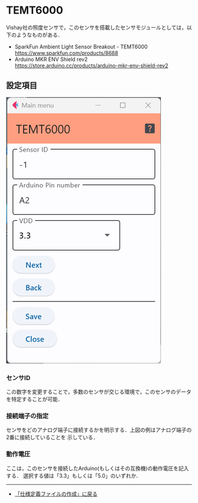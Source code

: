 # TEMT6000

Vishay社の照度センサで，このセンサを搭載したセンサモジュールとしては，以下のようなものがある．

- SparkFun Ambient Light Sensor Breakout - TEMT6000 https://www.sparkfun.com/products/8688
- Arduino MKR ENV Shield rev2 https://store.arduino.cc/products/arduino-mkr-env-shield-rev2


## 設定項目

![設定画面](../../images/editConfig_temt6000.png)

### センサID
この数字を変更することで，多数のセンサが交じる環境で，このセンサのデータを特定することが可能．


### 接続端子の指定

センサをどのアナログ端子に接続するかを明示する．上図の例はアナログ端子の2番に接続していることを
示している．

### 動作電圧

ここは，このセンサを接続したArduino(もしくはその互換機)の動作電圧を記入する．
選択する値は「3.3」もしくは「5.0」のいずれか．


***

- [「仕様定義ファイルの作成」に戻る](../editConfig.md)
